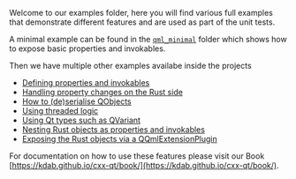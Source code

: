 <!--
SPDX-FileCopyrightText: 2022 Klarälvdalens Datakonsult AB, a KDAB Group company <info@kdab.com>
SPDX-FileContributor: Andrew Hayzen <andrew.hayzen@kdab.com>

SPDX-License-Identifier: MIT OR Apache-2.0
-->

Welcome to our examples folder, here you will find various full examples that demonstrate different features and are used as part of the unit tests.

A minimal example can be found in the [`qml_minimal`](./qml_minimal/) folder which shows how to expose basic properties and invokables.

Then we have multiple other examples availabe inside the projects

  * [Defining properties and invokables](./qml_features/src/rust_obj_invokables.rs)
  * [Handling property changes on the Rust side](./qml_features/src/handler_property_change.rs)
  * [How to (de)serialise QObjects](./qml_features/src/serialisation.rs)
  * [Using threaded logic](./qml_with_threaded_logic/src/lib.rs)
  * [Using Qt types such as QVariant](./qml_features/src/types.rs)
  * [Nesting Rust objects as properties and invokables](./qml_features/src/nested.rs)
  * [Exposing the Rust objects via a QQmlExtensionPlugin](./qml_extension_plugin/core/build.rs)

For documentation on how to use these features please visit our Book [https://kdab.github.io/cxx-qt/book/](https://kdab.github.io/cxx-qt/book/).

